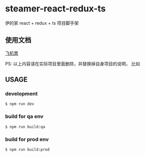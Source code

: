 # steamer-react-redux-ts

伊的家 react + redux + ts 项目脚手架

## 使用文档

[飞机票](doc/index.md)

PS: 以上内容请在实际项目里面删除，并替换掉自身项目的说明， 比如

## USAGE

### development

``` shell
$ npm run dev 
```

### build for qa env

``` shell
$ npm run build:qa
```

### build for prod env 

``` shell
$ npm run build:prod
```

